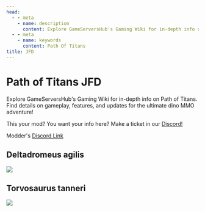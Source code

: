 ```yaml
---
head:
  - - meta
    - name: description
      content: Explore GameServersHub's Gaming Wiki for in-depth info on Path of Titans. Find details on gameplay, features, and updates for the ultimate dino MMO adventure!
  - - meta
    - name: keywords
      content: Path Of Titans
title: JFD
---
```


# Path of Titans JFD

Explore GameServersHub's Gaming Wiki for in-depth info on Path of Titans. Find details on gameplay, features, and updates for the ultimate dino MMO adventure!

This your mod? You want your info here? Make a ticket in our [Discord!](https://discord.gg/gsh)

Modder's [Discord Link](#)

## Deltadromeus agilis

<a href='./Path-of-Titans-JFDDagilis' target='_blank'> <img src='https://web-cdn.alderongames.com/files/1130/conversions/JFD_Dagilis-icon.jpg' /> </a>

## Torvosaurus tanneri

<a href='./Path-of-Titans-JFDTtanneri' target='_blank'> <img src='https://web-cdn.alderongames.com/files/898/conversions/JFD_Ttanneri-icon.jpg' /> </a>
